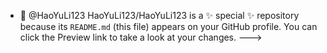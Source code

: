 - 👋 @HaoYuLi123
HaoYuLi123/HaoYuLi123 is a ✨ special ✨ repository because its `README.md` (this file) appears on your GitHub profile.
You can click the Preview link to take a look at your changes.
--->
